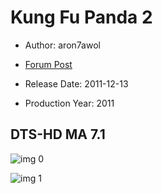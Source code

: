 # Kung Fu Panda 2

* Author: aron7awol

* [Forum Post](https://www.avsforum.com/threads/bass-eq-for-filtered-movies.2995212/post-56747032)

* Release Date: 2011-12-13
* Production Year: 2011

## DTS-HD MA 7.1

![img 0](https://fanart.tv/fanart/movies/49444/moviethumb/kung-fu-panda-2-57f8ee3aca844.jpg)

![img 1](https://i.imgur.com/elQ7lxh.png)

